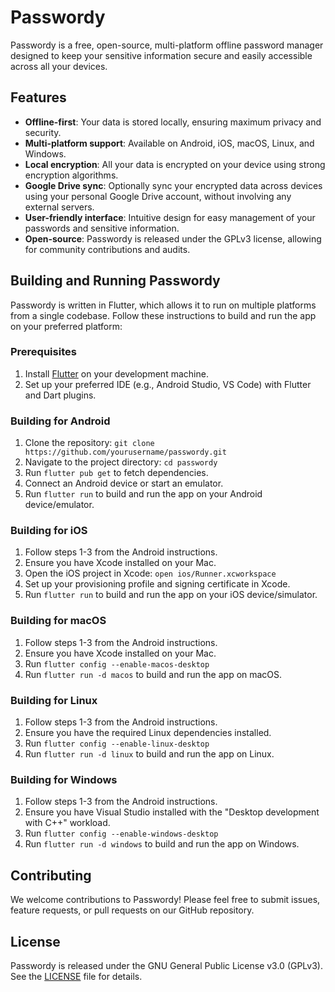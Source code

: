 # Passwordy

Passwordy is a free, open-source, multi-platform offline password manager designed to keep your sensitive information secure and easily accessible across all your devices.

## Features

- **Offline-first**: Your data is stored locally, ensuring maximum privacy and security.
- **Multi-platform support**: Available on Android, iOS, macOS, Linux, and Windows.
- **Local encryption**: All your data is encrypted on your device using strong encryption algorithms.
- **Google Drive sync**: Optionally sync your encrypted data across devices using your personal Google Drive account, without involving any external servers.
- **User-friendly interface**: Intuitive design for easy management of your passwords and sensitive information.
- **Open-source**: Passwordy is released under the GPLv3 license, allowing for community contributions and audits.

## Building and Running Passwordy

Passwordy is written in Flutter, which allows it to run on multiple platforms from a single codebase. Follow these instructions to build and run the app on your preferred platform:

### Prerequisites

1. Install [Flutter](https://flutter.dev/docs/get-started/install) on your development machine.
2. Set up your preferred IDE (e.g., Android Studio, VS Code) with Flutter and Dart plugins.

### Building for Android

1. Clone the repository: `git clone https://github.com/yourusername/passwordy.git`
2. Navigate to the project directory: `cd passwordy`
3. Run `flutter pub get` to fetch dependencies.
4. Connect an Android device or start an emulator.
5. Run `flutter run` to build and run the app on your Android device/emulator.

### Building for iOS

1. Follow steps 1-3 from the Android instructions.
2. Ensure you have Xcode installed on your Mac.
3. Open the iOS project in Xcode: `open ios/Runner.xcworkspace`
4. Set up your provisioning profile and signing certificate in Xcode.
5. Run `flutter run` to build and run the app on your iOS device/simulator.

### Building for macOS

1. Follow steps 1-3 from the Android instructions.
2. Ensure you have Xcode installed on your Mac.
3. Run `flutter config --enable-macos-desktop`
4. Run `flutter run -d macos` to build and run the app on macOS.

### Building for Linux

1. Follow steps 1-3 from the Android instructions.
2. Ensure you have the required Linux dependencies installed.
3. Run `flutter config --enable-linux-desktop`
4. Run `flutter run -d linux` to build and run the app on Linux.

### Building for Windows

1. Follow steps 1-3 from the Android instructions.
2. Ensure you have Visual Studio installed with the "Desktop development with C++" workload.
3. Run `flutter config --enable-windows-desktop`
4. Run `flutter run -d windows` to build and run the app on Windows.

## Contributing

We welcome contributions to Passwordy! Please feel free to submit issues, feature requests, or pull requests on our GitHub repository.

## License

Passwordy is released under the GNU General Public License v3.0 (GPLv3). See the [LICENSE](LICENSE) file for details.

